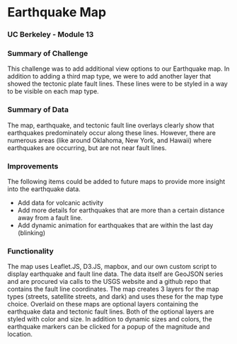 # Earthquake Map
### UC Berkeley - Module 13

### Summary of Challenge
This challenge was to add additional view options to our Earthquake map. In addition to adding a third map type, we were to add another layer that showed the tectonic plate fault lines. These lines were to be styled in a way to be visible on each map type.


### Summary of Data
The map, earthquake, and tectonic fault line overlays clearly show that earthquakes predominately occur along these lines. However, there are numerous areas (like around Oklahoma, New York, and Hawaii) where earthquakes are occurring, but are not near fault lines.


### Improvements
The following items could be added to future maps to provide more insight into the earthquake data.
- Add data for volcanic activity
- Add more details for earthquakes that are more than a certain distance away from a fault line.
- Add dynamic animation for earthquakes that are within the last day (blinking)


### Functionality
The map uses Leaflet.JS, D3.JS, mapbox, and our own custom script to display earthquake and fault line data. The data itself are GeoJSON series and are procured via calls to the USGS website and a github repo that contains the fault line coordinates. The map creates 3 layers for the map types (streets, satellite streets, and dark) and uses these for the map type choice. Overlaid on these maps are optional layers containing the earthquake data and tectonic fault lines. Both of the optional layers are styled with color and size. In addition to dynamic sizes and colors, the earthquake markers can be clicked for a popup of the magnitude and location.
